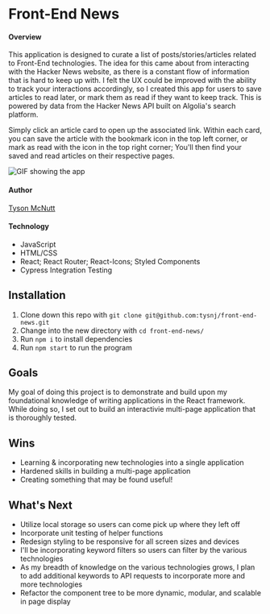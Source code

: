 # Front-End News

#### Overview
This application is designed to curate a list of posts/stories/articles related to Front-End technologies. The idea for this came about from interacting with the Hacker News website, as there is a constant flow of information that is hard to keep up with. I felt the UX could be improved with the ability to track your interactions accordingly, so I created this app for users to save articles to read later, or mark them as read if they want to keep track.  This is powered by data from the Hacker News API built on Algolia's search platform.

Simply click an article card to open up the associated link. Within each card, you can save the article with the bookmark icon in the top left corner, or mark as read with the icon in the top right corner; You'll then find your saved and read articles on their respective pages.


![GIF showing the app](public/assets/FEN.gif)


#### Author
[Tyson McNutt](https://github.com/tysnj "Tyson's GitHub")


#### Technology
* JavaScript
* HTML/CSS
* React; React Router; React-Icons; Styled Components
* Cypress Integration Testing


## Installation
1. Clone down this repo with `git clone git@github.com:tysnj/front-end-news.git`
2. Change into the new directory with `cd front-end-news/`
2. Run `npm i` to install dependencies
3. Run `npm start` to run the program


## Goals
My goal of doing this project is to demonstrate and build upon my foundational knowledge of writing applications in the React framework. While doing so, I set out to build an interactivie multi-page application that is thoroughly tested.


## Wins
* Learning & incorporating new technologies into a single application
* Hardened skills in building a multi-page application
* Creating something that may be found useful!


## What's Next
* Utilize local storage so users can come pick up where they left off
* Incorporate unit testing of helper functions
* Redesign styling to be responsive for all screen sizes and devices
* I'll be incorporating keyword filters so users can filter by the various technologies
* As my breadth of knowledge on the various technologies grows, I plan to add additional keywords to API requests to incorporate more and more technologies
* Refactor the component tree to be more dynamic, modular, and scalable in page display

